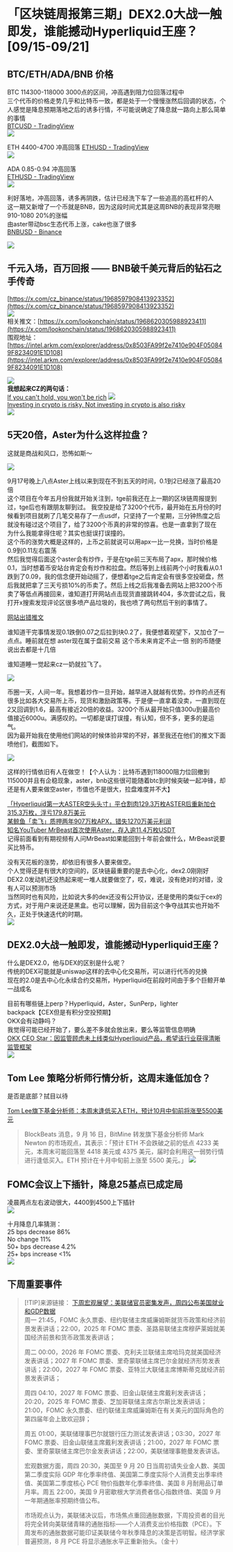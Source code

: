 # 「区块链周报第三期」DEX2.0大战一触即发，谁能撼动Hyperliquid王座？[09/15-09/21]
## BTC/ETH/ADA/BNB 价格

BTC 114300-118000 3000点的区间，冲高遇到阻力位回落过程中  
三个代币的价格走势几乎和比特币一致，都是处于一个慢慢涨然后回调的状态，个人感觉是降息预期落地之后的诱多行情，不可能说确定了降息就一路向上那么简单的事情  
[BTCUSD - TradingView](https://cn.tradingview.com/chart/YXZixbKv/?symbol=BTC)  
![](/imgs/web3/blockchain-weekly-report/2025-09-15/btc.png)  

ETH 4400-4700 冲高回落
[ETHUSD - TradingView](https://cn.tradingview.com/chart/YXZixbKv/?symbol=BTC)  
![](/imgs/web3/blockchain-weekly-report/2025-09-15/eth.png)  

ADA 0.85-0.94 冲高回落  
[ETHUSD - TradingView](https://cn.tradingview.com/chart/YXZixbKv/?symbol=BTC)  
![](/imgs/web3/blockchain-weekly-report/2025-09-15/ada.png)

利好落地，冲高回落，诱多再阴跌，估计已经洗下车了一些追高的高杠杆的人  
这一期又新增了一个币就是BNB，因为这段时间尤其是这周BNB的表现非常亮眼  
910-1080 20%的涨幅   
由aster带动bsc生态代币上涨，cake也涨了很多  
[BNBUSD - Binance](https://www.binance.com/zh-CN/trade/BNB_USDT?_from=markets&type=spot)  

![](/imgs/web3/blockchain-weekly-report/2025-09-15/bnb.png)

## 千元入场，百万回报 —— BNB破千美元背后的钻石之手传奇

[https://x.com/cz_binance/status/1968597908413923352](https://x.com/cz_binance/status/1968597908413923352)  
![](/imgs/web3/blockchain-weekly-report/2025-09-15/cz-bnb-1000.png)  
相关推文：[https://x.com/lookonchain/status/1968620305988923411](https://x.com/lookonchain/status/1968620305988923411)  
围观地址：[https://intel.arkm.com/explorer/address/0x8503FA99f2e7410e904F050849F8234091E1D108](https://intel.arkm.com/explorer/address/0x8503FA99f2e7410e904F050849F8234091E1D108)  

![](/imgs/web3/blockchain-weekly-report/2025-09-15/bnb-1-to-1000.png)  
**我想起来CZ的两句话：**  
[If you can't hold, you won't be rich](https://x.com/czbinanceprd/status/1969245470791721455)
![](/imgs/web3/blockchain-weekly-report/2025-09-15/hold-and-rich.png)  
[Investing in crypto is risky, Not investing in crypto is also risky](https://x.com/czbinanceprd/status/1968232935011860966)  
![](/imgs/web3/blockchain-weekly-report/2025-09-15/cz-risk.png)

## 5天20倍，Aster为什么这样拉盘？
这就是商战和风口，恐怖如斯～    

![](/imgs/web3/blockchain-weekly-report/2025-09-15/aster.png)  

9月17号晚上八点Aster上线以来到现在不到五天的时间，0.1到2已经涨了最高20倍     
这个项目在今年五月份我就开始关注到，tge前我还在上一期的区块链周报提到过，tge后也有跟朋友聊到过。
我空投是给了3200个代币，最开始在五月份的时候看到项目就刷了几笔交易存了一点usdf，只坚持了一个星期，三分钟热度之后就没有碰过这个项目了，给了3200个币真的非常的惊喜。也是一直拿到了现在     
为什么我能拿得住呢？其实也挺误打误撞的。     
这个币的涨势大概是这样的，上币之前就说可以用apx一比一兑换，当时价格是0.9到0.11左右震荡   
然后我觉得后面这个aster会有炒作，于是在tge前三天布局了apx，那时候价格0.1，当时想着币安站台肯定会有炒作和拉盘。然后等到上线前两个小时我看从0.1跌到了0.09，我的信念便开始动摇了，便想着tge之后肯定会有很多空投砸盘，然后我就把拿了三天亏损10%的币卖了。然后上线之后我准备去网站上把3200个币卖了等低点再接回来，谁知道打开网站点击现货直接跳转404，多次尝试之后，我打开x搜索发现评论区很多喷产品垃圾的，我也喷了两句然后干别的事情了。  

[网站出错推文](https://x.com/aster_dex/status/1968291355412849067?s=46)  

谁知道干完事情发现0.1跌倒0.07之后拉到块0.2了，我便想着观望下，又加仓了一点点。睡前就在想 aster现在属于盘前交易 这个币未来肯定不止一倍 别的币随便说出去都是十几倍    

谁知道睡一觉起来cz一奶就拉飞了。  

![](/imgs/web3/blockchain-weekly-report/2025-09-15/cz-aster.png)  

币圈一天，人间一年。我想着炒作一旦开始，越早进入就越有优势。炒作的点还有很多比如各大交易所上币，现货和激励政策等。于是便一直拿着没卖，一直到现在2又回调到1.6，最高有接近20倍的收益。3200个币从最开始只值300u到最高价值接近6000u。满感叹的。一切都是误打误撞，有认知，但不多，更多的是运气。  
因为最开始我在使用他们网站的时候体验非常的不好，甚至我还在他们的推文下面喷他们，截图如下。   

![](/imgs/web3/blockchain-weekly-report/2025-09-15/aster-me.jpg)  
  

这样的行情依旧有人在做空！【个人认为：比特币遇到118000阻力位回撤到115000并且有企稳现象，aster，bnb这些很可能随着btc到时候突破一起冲锋，却还是有人要来做空aster，市值也不是很大，拉盘难度并不大】

[「Hyperliquid第一大ASTER空头头寸」平仓割肉129.3万枚ASTER后重新加仓315.3万枚，浮亏179.8万美元](https://x.com/ai_9684xtpa/status/1969584516970041446)  
[某鲸鱼「卖飞」质押两年907万枚APX，错失1270万美元利润](https://x.com/EmberCN/status/1969577436842246208)  
[知名YouTuber MrBeast首次使用Aster，存入逾11.4万枚USDT](https://x.com/OnchainLens/status/1969560461684457696)  
记得前面看到有期视频有人问MrBeast如果能回到十年前会做什么，MrBeast说要买比特币。

没有天花板的涨势，却依旧有很多人要来做空。  
个人觉得还是有很大的空间的，区块链最重要的是去中心化，dex2.0刚刚好  
DEX2.0发动机还没热起来呢一堆人就要做空了，哎，难说，没有绝对的对错，没有人可以预测市场  
当然同时也有风险，比如说大多的dex还没有公开协议，还是使用的类似于cex的方式，对于用户来说还是黑盒。也可以理解，因为目前这个争夺战其实也开始不久，正处于快速迭代的时期。  
![](/imgs/web3/blockchain-weekly-report/2025-09-15/aster.png)  


## DEX2.0大战一触即发，谁能撼动Hyperliquid王座？

什么是DEX2.0，他与DEX的区别是什么呢？  
传统的DEX可能就是uniswap这样的去中心化交易所，可以进行代币的兑换  
现在的2.0是去中心化永续合约交易所，Hyperliquid在前段时间由于多个巨鲸开单一战成名  

目前有哪些链上perp？Hyperliquid，Aster，SunPerp，lighter   
backpack【CEX但是有积分空投预期】  
OKX会有动静吗？  
我觉得可能已经开始了，要么差不多就会放出来，要么等监管信息明确  
[OKX CEO Star：因监管顾虑未上线类似Hyperliquid产品，希望该行业获得清晰监管框架](https://x.com/star_okx/status/1969591434652369351)  
![](/imgs/web3/blockchain-weekly-report/2025-09-15/okx-star.png)  

## Tom Lee 策略分析师行情分析，这周末逢低加仓？

是否是底部？拭目以待  

[Tom Lee旗下基金分析师：本周末逢低买入ETH，预计10月中旬前将涨至5500美元](https://www.theblockbeats.info/flash/312500)  
> BlockBeats 消息，9 月 16 日，BitMine 转发旗下基金分析师 Mark Newton 的市场观点，其表示：「预计 ETH 不会跌破之前的低点 4233 美元，本周末可能回落至 4418 美元或 4375 美元，届时会利用这一弱势行情进行逢低买入。ETH 预计在十月中旬前上涨至 5500 美元。」
![](/imgs/web3/blockchain-weekly-report/2025-09-15/tom-lee.png)  

## FOMC会议上下插针，降息25基点已成定局
凌晨两点左右波动很大，4400到4500上下插针  
![](/imgs/web3/blockchain-weekly-report/2025-09-15/fomc-eth.png)  

十月降息几率猜测：  
25 bps decrease 86%  
No change 11%  
50+ bps decrease 4.2%  
25+ bps increase <1%  
![](/imgs/web3/blockchain-weekly-report/2025-09-15/october.png)  
## 下周重要事件

> [!TIP]来源链接：
> [下周宏观展望：美联储官员密集发声，周四公布美国就业和GDP数据](https://www.theblockbeats.info/flash/313117)  
> 周一 21:45，FOMC 永久票委、纽约联储主席威廉姆斯就货币政策和经济前景发表讲话；22:00，2025 年 FOMC 票委、圣路易联储主席穆萨莱姆就美国经济前景和货币政策发表讲话；
> 
> 周二 00:00，2026 年 FOMC 票委、克利夫兰联储主席哈玛克就美国经济发表讲话；2027 年 FOMC 票委、里奇蒙联储主席巴尔金就经济形势发表讲话；22:00，2027 年 FOMC 票委、亚特兰大联储主席博斯蒂克就经济前景发表讲话；
> 
> 周四 04:10，2027 年 FOMC 票委、旧金山联储主席戴利发表讲话；20:20，2025 年 FOMC 票委、芝加哥联储主席古尔斯比发表讲话；21:00，FOMC 永久票委、纽约联储主席威廉姆斯在有关美元的国际角色的第四届年会上致欢迎辞；
> 
> 周五 01:00，美联储理事巴尔就银行压力测试发表讲话；03:30，2027 年 FOMC 票委、旧金山联储主席戴利发表讲话；21:00，2027 年 FOMC 票委、里奇蒙联储主席巴尔金发表讲话；22:00，美联储理事鲍曼发表讲话。
> 
> 宏观数据方面，周四 20:30，美国至 9 月 20 日当周初请失业金人数、美国第二季度实际 GDP 年化季率终值、美国第二季度实际个人消费支出季率终值、美国第二季度核心 PCE 物价指数年化季率终值、美国 8 月耐用品订单月率。周五 22:00，美国 9 月密歇根大学消费者信心指数终值、美国 9 月一年期通胀率预期终值公布。
> 
> 市场观点认为，美联储决议后，市场焦点重回通胀数据，下周投资者的目光将完全转向美联储青睐的通胀指标——个人消费支出价格指数（PCE）。下周发布的通胀数据可能印证美联储今年秋季降息的决策是否明智。经济学家普遍预测，8 月 PCE 将显示通胀水平正重新抬头。（金十）



